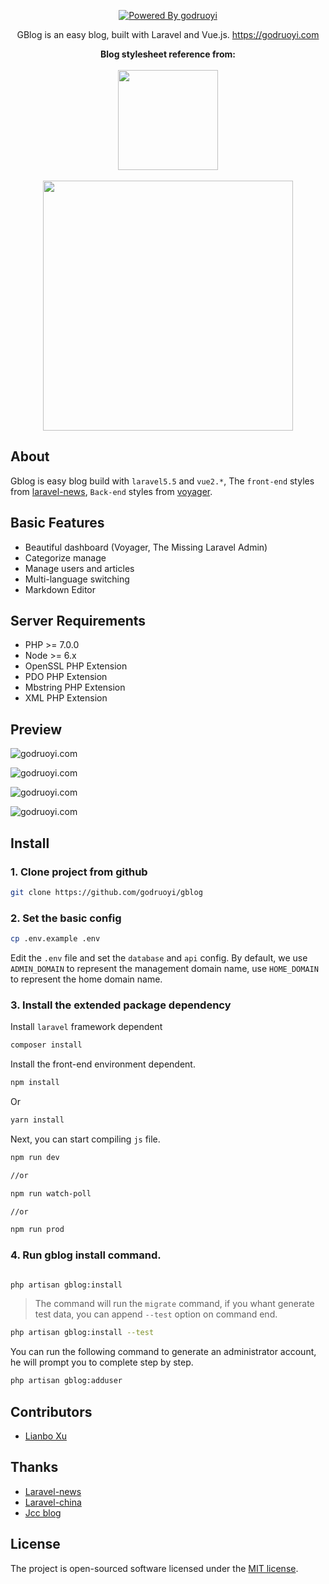 <p align="center">
    <a href="https://godruoyi.com/">
        <img src="https://godruoyi.com/vendor/images/logo.png" alt="Powered By godruoyi">
    </a>
</p>

<p align="center">GBlog is an easy blog, built with Laravel and Vue.js. <a href="https://godruoyi.com">https://godruoyi.com</a></p>

<p align="center">
  <b>Blog stylesheet reference from:</b>
  <br><br>
  <a href="https://laravel-news.com/">
    <img src="https://godruoyi.com/vendor/images/laravel-news.png" width="160">
  </a>
  <br><br>
  <a href="https://github.com/the-control-group/voyager">
    <img src="https://godruoyi.com/vendor/images/voyager.png" width=400>
  </a>
</p>

## About

Gblog is easy blog build with `laravel5.5` and `vue2.*`, The `front-end` styles from [laravel-news](http://laravel-news.com), `Back-end` styles from [voyager](https://github.com/the-control-group/voyager).

## Basic Features

- Beautiful dashboard (Voyager, The Missing Laravel Admin)
- Categorize manage
- Manage users and articles
- Multi-language switching
- Markdown Editor

## Server Requirements

- PHP >= 7.0.0
- Node >= 6.x
- OpenSSL PHP Extension
- PDO PHP Extension
- Mbstring PHP Extension
- XML PHP Extension

## Preview

![godruoyi.com](https://godruoyi.com/vendor/images/admin.png)

![godruoyi.com](https://godruoyi.com/vendor/images/publish.png)

![godruoyi.com](https://godruoyi.com/vendor/images/home.png)

![godruoyi.com](https://godruoyi.com/vendor/images/detail.png)

## Install

### 1. Clone project from github

```bash
git clone https://github.com/godruoyi/gblog
```

### 2. Set the basic config

```bash
cp .env.example .env
```

Edit the `.env` file and set the `database` and `api` config. By default, we use `ADMIN_DOMAIN` to  represent the management domain name, use `HOME_DOMAIN` to represent the home domain name.

### 3. Install the extended package dependency

Install `laravel` framework dependent

```bash
composer install
```

Install the front-end environment dependent.

```bash
npm install
```

Or

```bash
yarn install
```

Next, you can start compiling `js` file.

```bash
npm run dev

//or

npm run watch-poll

//or

npm run prod
```

### 4. Run gblog install command.

```bash

php artisan gblog:install

```

> The command will run the `migrate` command, if you whant generate test data, you can append `--test` option on command end.

```bash
php artisan gblog:install --test
```

You can run the following command to generate an administrator account, he will prompt you to complete step by step.

```bash
php artisan gblog:adduser
```

## Contributors

- [Lianbo Xu](https://github.com/godruoyi)

## Thanks

- [Laravel-news](https://laravel-news.com)
- [Laravel-china](laravel-china.org)
- [Jcc blog](https://github.com/jcc/blog)

## License

The project is open-sourced software licensed under the [MIT license](http://opensource.org/licenses/MIT).
